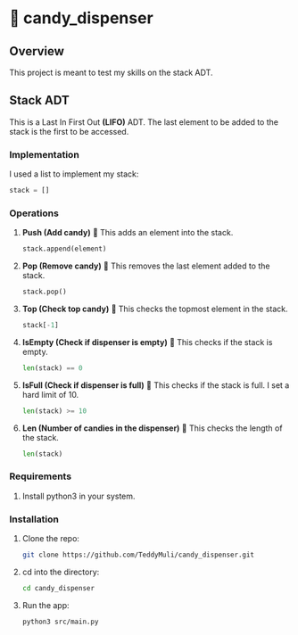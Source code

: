 # 🍬 candy_dispenser
## Overview
This project is meant to test my skills on the stack ADT.

## Stack ADT
This is a Last In First Out **(LIFO)** ADT.
The last element to be added to the stack is the first to be accessed.

### Implementation
I used a list to implement my stack:
```python
stack = []
```

### Operations
1. **Push (Add candy)** 🍭
   This adds an element into the stack.
   ```python
   stack.append(element)
   ```

2. **Pop (Remove candy)** 🍬
   This removes the last element added to the stack.
   ```python
   stack.pop()
   ```

3. **Top (Check top candy)** 🍫
   This checks the topmost element in the stack.
   ```python
   stack[-1]
   ```

4. **IsEmpty (Check if dispenser is empty)** 🍭
   This checks if the stack is empty.
   ```python
   len(stack) == 0
   ```

5. **IsFull (Check if dispenser is full)** 🍬
   This checks if the stack is full.
   I set a hard limit of 10.
   ```python
   len(stack) >= 10
   ```

6. **Len (Number of candies in the dispenser)** 🍫
   This checks the length of the stack.
   ```python
   len(stack)
   ```

### Requirements
1. Install python3 in your system.

### Installation
1. Clone the repo:
   ```bash
   git clone https://github.com/TeddyMuli/candy_dispenser.git
   ```

2. cd into the directory:
   ```bash
   cd candy_dispenser
   ```

3. Run the app:
   ```bash
   python3 src/main.py
   ```
